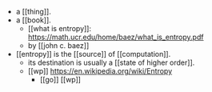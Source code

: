 - a [[thing]].
- a [[book]].
  - [[what is entropy]]: https://math.ucr.edu/home/baez/what_is_entropy.pdf
  - by [[john c. baez]]
- [[entropy]] is the [[source]] of [[computation]].
	- its destination is usually a [[state of higher order]].
	- [[wp]] https://en.wikipedia.org/wiki/Entropy
		- [[go]] [[wp]]
